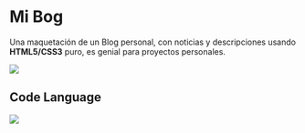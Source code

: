 # Mi Bog

Una maquetación de un Blog personal, con noticias y descripciones usando **HTML5/CSS3** puro, es genial para proyectos personales.

[![](https://i.imgur.com/uEHfYI9.png)](https://manuelricardohurtado.github.io/MyBlog/)

## Code Language
![](https://www.valor20.com/wp-content/uploads/2015/02/html5-css3-js.png)
